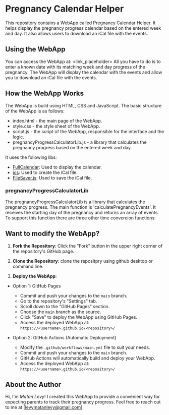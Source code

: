 # Pregnancy Calendar Helper

This repository contains a WebApp called Pregnancy Calendar Helper. It helps display the pregnancy progress calendar based on the entered week and day. It also allows users to download an iCal file with the events.

## Using the WebApp

You can access the WebApp at: <link_placeholder>
All you have to do is to enter a known date with its matching week and day progress of the pregnancy. The WebApp will display the calendar with the events and allow you to download an iCal file with the events.

## How the WebApp Works

The WebApp is build using HTML, CSS and JavaScript.
The basic structure of the WebApp is as follows:

- index.html - the main page of the WebApp.
- style.css - the style sheet of the WebApp.
- script.js - the script of the WebApp, responsible for the interface and the logic.
- pregnancyProgressCalculatorLib.js - a library that calculates the pregnancy progress based on the entered week and day.

It uses the following libs:

- [FullCalendar](https://fullcalendar.io/): Used to display the calendar.
- [ics](https://github.com/nwcell/ics.js): Used to create the iCal file.
- [FileSaver.js](https://github.com/eligrey/FileSaver.js/): Used to save the iCal file.

### pregnancyProgressCalculatorLib

The pregnancyProgressCalculatorLib is a library that calculates the pregnancy progress.
The main function is 'calculatePregnancyEvents'. It receives the starting day of the pregnancy and returns an array of events.
To support this function there are three other time convereion functions:

## Want to modify the WebApp?

1. **Fork the Repository**: Click the "Fork" button in the upper right corner of the repository's GitHub page.

2. **Clone the Repository**: clone the repositpry using github desktop or command line.

3. **Deploy the WebApp**:

- Option 1: GitHub Pages
  - Commit and push your changes to the `main` branch.
  - Go to the repository's "Settings" tab.
  - Scroll down to the "GitHub Pages" section.
  - Choose the `main` branch as the source.
  - Click "Save" to deploy the WebApp using GitHub Pages.
  - Access the deployed WebApp at: `https://<username>.github.io/<repository>/`

- Option 2: GitHub Actions (Automatic Deployment)
  - Modify the `.github/workflows/main.yml` file to suit your needs.
  - Commit and push your changes to the `main` branch.
  - GitHub Actions will automatically build and deploy your WebApp.
  - Access the deployed WebApp at: `https://<username>.github.io/<repository>/`

## About the Author

Hi, I'm _Matan Levy_! I created this WebApp to provide a convenient way for expecting parents to track their pregnancy progress. Feel free to reach out to me at [levymatanlevy@gmail.com].
